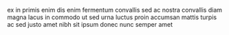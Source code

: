 ex in primis enim dis enim fermentum convallis sed ac nostra convallis diam
magna lacus in commodo ut sed urna luctus proin accumsan mattis turpis ac sed
justo amet nibh sit ipsum donec nunc semper amet
